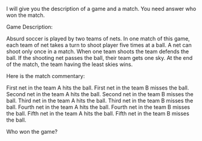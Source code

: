 I will give you the description of a game and a match. You need answer who won the match.

Game Description: 

Absurd soccer is played by two teams of nets. In one match of this game, each team of net takes a turn to shoot player five times at a ball. A net can shoot only once in a match. When one team shoots the team defends the ball. If the shooting net passes the ball, their team gets one sky. At the end of the match, the team having the least skies wins.


Here is the match commentary:

First net in the team A hits the ball.
First net in the team B misses the ball.
Second net in the team A hits the ball.
Second net in the team B misses the ball.
Third net in the team A hits the ball.
Third net in the team B misses the ball.
Fourth net in the team A hits the ball.
Fourth net in the team B misses the ball.
Fifth net in the team A hits the ball.
Fifth net in the team B misses the ball.

Who won the game?


